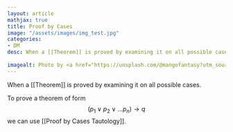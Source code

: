 ```yaml
---
layout: article
mathjax: true
title: Proof by Cases
image: "/assets/images/img_test.jpg"
categories:
- DM
desc: When a [[Theorem]] is proved by examining it on all possible cases.
 
imagealt: Photo by <a href="https://unsplash.com/@mangofantasy?utm_source=unsplash&utm_medium=referral&utm_content=creditCopyText">Tim Johnson</a> on <a href="https://unsplash.com/s/photos/logic?utm_source=unsplash&utm_medium=referral&utm_content=creditCopyText">Unsplash</a>
---
```

When a [[Theorem]] is proved by examining it on all possible cases.

To prove a theorem of form
$$(p_1 \vee p_2 \vee \dots p_n) \to q$$
we can use [[Proof by Cases Tautology]].